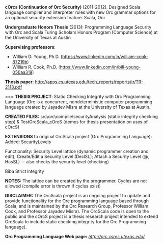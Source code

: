 **cOrcs (Continuation of Orc Security)** (2011-2012). Designed Scala language compiler and interpreter rules with new Orc grammar options for an optional security extension feature.  Scala, Orc

**Undergraduate Honors Thesis** (2013): Programming Language Security with Orc and Scala
Turing Scholars Honors Program (Computer Science) at the University of Texas at Austin

**Supervising professors**: 
*	William D. Young, Ph.D. (https://www.linkedin.com/in/william-cook-87219b)
*	William R. Cook, Ph.D. (https://www.linkedin.com/in/bill-young-050aa319)	

**Thesis paper**: http://apps.cs.utexas.edu/tech_reports/reports/tr/TR-2113.pdf

===
**THESIS PROJECT**: Static Checking Integrity with Orc Programming Language 
(Orc is a concurrent, nondeterministic computer programming language created by Jayadev Misra at the University of Texas at Austin.

**CREATED FILES:**
src\orc\compile\securityAnalysis (static integrity checking step) &
TestOrcScala_cOrcS (demos for thesis presentation on uses of cOrcS)

**EXTENSIONS** to original OrcScala project (Orc Programming Language):
Added: SecurityLevels

Functionality: 
Security Level lattice (dynamic programmer creation and edit);
Create/Edit a Security Level (DeclSL);
Attach a Security Level (@, HasSL) -- also checks the security level (checking)

Biba Strict Integrity

**NOTES:** The lattice can be created by the programmer. Cycles are not allowed (compile error is thrown if cycles exist)



**DISCLAIMER:** The OrcScala project is an ongoing project to update and provide functionality for the Orc programming language based through Scala,
and is maintained by the Orc Research Group, Professor William Cook, and Professor Jayadev Misra). The OrcScala code is open to the public and 
the cOrcS project is a thesis research project intended to extend OrcScala to include static checking integrity for the Orc Programming language).

**Orc Programming Language Web page:** *http://orc.csres.utexas.edu/*
